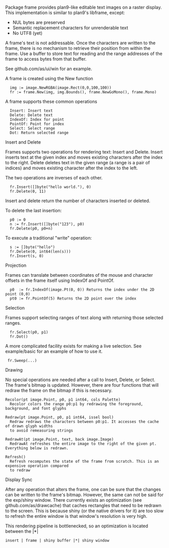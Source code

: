Package frame provides plan9-like editable text images on a raster display. This implementation
is similar to plan9's libframe, except:

- NUL bytes are preserved
- Semantic replacement characters for unrenderable text
- No UTF8 (yet)

A frame's text is not addressable. Once the characters are written to the frame, there is no
mechanism to retrieve their position from within the frame. Use a buffer to store text for reading
and the range addresses of the frame to access bytes from that buffer.

See github.com/as/ui/win for an example.

A frame is created using the New function

```
  img := image.NewRGBA(image.Rect(0,0,100,100))
  fr := frame.New(img, img.Bounds(), frame.NewGoMono(), frame.Mono)
```

A frame supports these common operations

```
  Insert: Insert text
  Delete: Delete text
  IndexOf: Index for point
  PointOf: Point for index
  Select: Select range
  Dot: Return selected range
```

Insert and Delete

Frames supports two operations for rendering text: Insert and Delete. Insert inserts text at the
given index and moves existing characters after the index to the right. Delete deletes text in the
given range (a range is a pair of indices) and moves existing character after the index to the
left.

The two operations are inverses of each other.

```
  fr.Insert([]byte("hello world."), 0)
  fr.Delete(0, 11)
```

Insert and delete return the number of characters inserted or deleted.

To delete the last insertion:
```
  p0 := 0
  n := fr.Insert([]byte("123"), p0)
  fr.Delete(p0, p0+n)
```
To execute a traditional "write" operation:

```
  s := []byte("hello")
  fr.Delete(0, int64(len(s)))
  fr.Insert(s, 0)
```

Projection

Frames can translate between coordinates of the mouse and character offsets in the frame itself using
IndexOf and PointOf.

```
  p0  := fr.IndexOf(image.Pt(0, 0)) Returns the index under the 2D point (0,0)
  pt0 := fr.PointOf(5) Returns the 2D point over the index
```

Selection

Frames support selecting ranges of text along with returning those selected ranges.

```
  fr.Select(p0, p1)
  fr.Dot()
```

A more complicated facility exists for making a live selection. See example/basic for an example of
how to use it.

```
 fr.Sweep(...)
```

Drawing

No special operations are needed after a call to Insert, Delete, or Select. The frame's bitmap
is updated. However, there are four functions that will redraw the frame on the bitmap if
this is necessary.

```
Recolor(pt image.Point, p0, p1 int64, cols Palette)
  Recolor colors the range p0:p1 by redrawing the foreground, background, and font glyphs

Redraw(pt image.Point, p0, p1 int64, issel bool)
  Redraw redraws the characters between p0:p1. It accesses the cache of drawn glyph widths
  to avoid remeasuring strings

RedrawAt(pt image.Point, text, back image.Image)
  RedrawAt refreshes the entire image to the right of the given pt. Everything below is redrawn.

Refresh()
  Refresh recomputes the state of the frame from scratch. This is an expensive operation compared
  to redraw
```

Display Sync

After any operation that alters the frame, one can be sure that the changes can be written to
the frame's bitmap. However, the same can not be said for the exp/shiny window. There currently
exists an optimization (see github.com/as/drawcache) that caches rectangles that need to be
redrawn to the screen. This is because shiny (or the native drivers for it) are too slow to
refresh the entire window is that window's resolution is very high.


This rendering pipeline is bottlenecked, so an optimization is located between the |*|

```
insert | frame | shiny buffer |*| shiny window
```

